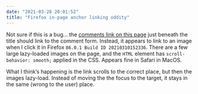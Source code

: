 ```yaml
---
date: "2021-03-28 20:01:52"
title: "Firefox in-page anchor linking oddity"
---
```


Not sure if this is a bug... the [comments link on this page](../../posts/cms-component-ui/) just beneath the title should link to the comment form. Instead, it appears to link to an image when I click it in Firefox `86.0.1 Build ID 20210310152336`. There are a few large lazy-loaded images on the page, and the `HTML` element has `scroll-behavior: smooth;` applied in the CSS. Appears fine in Safari in MacOS.

What I think’s happening is the link scrolls to the correct place, but then the images lazy-load. Instead of moving the the focus to the target, it stays in the same (wrong to the user) place.
